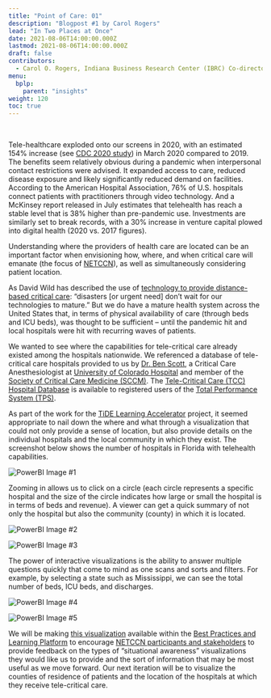 ```yaml
---
title: "Point of Care: 01"
description: "Blogpost #1 by Carol Rogers"
lead: "In Two Places at Once"
date: 2021-08-06T14:00:00.000Z
lastmod: 2021-08-06T14:00:00.000Z
draft: false
contributors:
  - Carol O. Rogers, Indiana Business Research Center (IBRC) Co-director
menu:
  bplp:
    parent: "insights"
weight: 120
toc: true
---
```


&nbsp;  

Tele-healthcare exploded onto our screens in 2020, with an estimated 154% increase (see [CDC 2020 study](https://www.cdc.gov/mmwr/volumes/69/wr/mm6943a3.htm?s_cid=mm6943a3_w)) in March 2020 compared to 2019. The benefits seem relatively obvious during a pandemic when interpersonal contact restrictions were advised. It expanded access to care, reduced disease exposure and likely significantly reduced demand on facilities.  According to the American Hospital Association, 76% of U.S. hospitals connect patients with practitioners through video technology. And a McKinsey report released in July estimates that telehealth has reach a stable level that is 38% higher than pre-pandemic use. Investments are similarly set to break records, with a 30% increase in venture capital plowed into digital health (2020 vs. 2017 figures).

Understanding where the providers of health care are located can be an important factor when envisioning how, where, and when critical care will emanate (the focus of [NETCCN](https://www.tatrc.org/netccn/)), as well as simultaneously considering patient location.

As David Wild has described the use of [technology to provide distance-based critical care](/bplp/insight.wild01/#the-dilemma-of-disaster-technologies): “disasters [or urgent need] don’t wait for our technologies to mature.”  But we do have a mature health system across the United States that, in terms of physical availability of care (through beds and ICU beds), was thought to be sufficient – until the pandemic hit and local hospitals were hit with recurring waves of patients. 

We wanted to see where the capabilities for tele-critical care already existed among the hospitals nationwide. We referenced a database of tele-critical care hospitals provided to us by [Dr. Ben Scott](https://www.cumedicine.us/providers/anesthesiology/benjamin-scott#/), a Critical Care Anesthesiologist at [University of Colorado Hospital](https://www.cumedicine.us//) and member of the [Society of Critical Care Medicine (SCCM)](https://www.sccm.org/). The [Tele-Critical Care (TCC) Hospital Database](https://tla.ops1.com/tla_hospitals.aspx) is available to registered users of the [Total Performance System (TPS)](/tps/intro/).

As part of the work for the [TiDE Learning Accelerator](/) project, it seemed appropriate to nail down the where and what through a visualization that could not only provide a sense of location, but also provide details on the individual hospitals and the local community in which they exist. The screenshot below shows the number of hospitals in Florida with telehealth capabilities.

![PowerBI Image #1](/images/insight.rogers01.image01.png)

Zooming in allows us to click on a circle (each circle represents a specific hospital and the size of the circle indicates how large or small the hospital is in terms of beds and revenue). A viewer can get a quick summary of not only the hospital but also the community (county) in which it is located.

![PowerBI Image #2](/images/insight.rogers01.image02.png)

![PowerBI Image #3](/images/insight.rogers01.image03.png)

The power of interactive visualizations is the ability to answer multiple questions quickly that come to mind as one scans and sorts and filters. For example, by selecting a state such as Mississippi, we can see the total number of beds, ICU beds, and discharges.

![PowerBI Image #4](/images/insight.rogers01.image04.png)

![PowerBI Image #5](/images/insight.rogers01.image05.png)

We will be making [this visualization](/bplp/learn.tcc-hospitals/) available within the [Best Practices and Learning Platform](/bplp) to encourage [NETCCN participants and stakeholders](/docs/home/netccn-tide/#list-of-netccnhttpswwwtatrcorgnetccn-tide-stakeholders) to provide feedback on the types of “situational awareness” visualizations they would like us to provide and the sort of information that may be most useful as we move forward. Our next iteration will be to visualize the counties of residence of patients and the location of the hospitals at which they receive tele-critical care.
